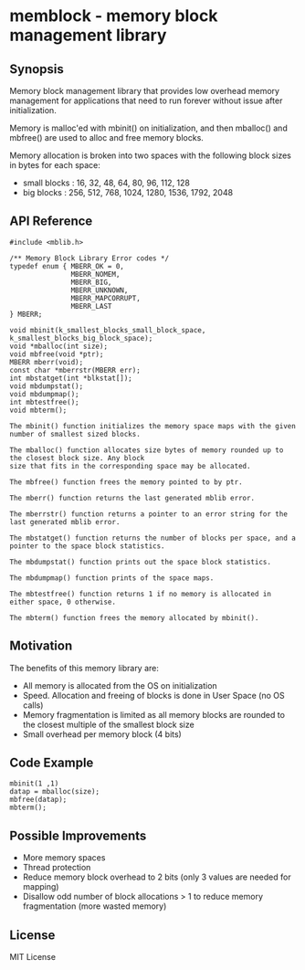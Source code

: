 # memblock - memory block management library

## Synopsis
Memory block management library that provides low overhead memory management
for applications that need to run forever without issue after initialization.

Memory is malloc'ed with mbinit() on initialization, and then mballoc() and
mbfree() are used to alloc and free memory blocks.

Memory allocation is broken into two spaces with the following block sizes
in bytes for each space:
-  small blocks :  16,  32,  48,   64,   80,   96,  112,  128
-  big blocks   : 256, 512, 768, 1024, 1280, 1536, 1792, 2048

## API Reference
```
#include <mblib.h>

/** Memory Block Library Error codes */
typedef enum { MBERR_OK = 0,
               MBERR_NOMEM,
               MBERR_BIG,
               MBERR_UNKNOWN,
               MBERR_MAPCORRUPT,
               MBERR_LAST
} MBERR;

void mbinit(k_smallest_blocks_small_block_space, k_smallest_blocks_big_block_space);
void *mballoc(int size);
void mbfree(void *ptr);
MBERR mberr(void);
const char *mberrstr(MBERR err);
int mbstatget(int *blkstat[]);
void mbdumpstat();
void mbdumpmap();
int mbtestfree();
void mbterm();

The mbinit() function initializes the memory space maps with the given number of smallest sized blocks.

The mballoc() function allocates size bytes of memory rounded up to the closest block size. Any block 
size that fits in the corresponding space may be allocated.

The mbfree() function frees the memory pointed to by ptr.

The mberr() function returns the last generated mblib error.

The mberrstr() function returns a pointer to an error string for the last generated mblib error.

The mbstatget() function returns the number of blocks per space, and a pointer to the space block statistics.

The mbdumpstat() function prints out the space block statistics.

The mbdumpmap() function prints of the space maps.

The mbtestfree() function returns 1 if no memory is allocated in either space, 0 otherwise.

The mbterm() function frees the memory allocated by mbinit().
```
## Motivation
The benefits of this memory library are:
  - All memory is allocated from the OS on initialization
  - Speed. Allocation and freeing of blocks is done in User Space (no OS calls)
  - Memory fragmentation is limited as all memory blocks are rounded to the
    closest multiple of the smallest block size
  - Small overhead per memory block (4 bits)

## Code Example
```
mbinit(1 ,1)
datap = mballoc(size);
mbfree(datap);
mbterm();
```
## Possible Improvements
- More memory spaces
- Thread protection
- Reduce memory block overhead to 2 bits (only 3 values are needed for mapping)
- Disallow odd number of block allocations > 1 to reduce memory fragmentation (more wasted memory)

## License
MIT License
